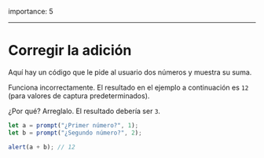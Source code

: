 importance: 5

---

# Corregir la adición

Aquí hay un código que le pide al usuario dos números y muestra su suma.

Funciona incorrectamente. El resultado en el ejemplo a continuación es `12` (para valores de captura predeterminados).

¿Por qué? Arreglalo. El resultado debería ser `3`.

```js run
let a = prompt("¿Primer número?", 1);
let b = prompt("¿Segundo número?", 2);

alert(a + b); // 12
```
